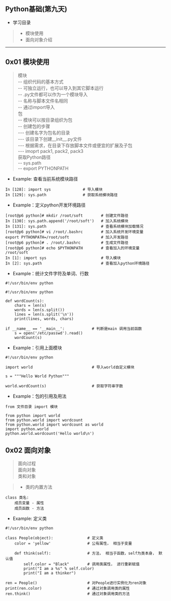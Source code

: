 ## Python基础(第九天)

*  学习目录  
> * 模块使用  
> * 面向对象介绍  

---
## 0x01 模块使用
> 模块  
  -- 组织代码的基本方式  
  -- 可独立运行，也可以导入到其它脚本运行  
  -- .py文件都可以作为一个模块导入  
  -- 名称与脚本文件名相同  
  -- 通过import导入  
> 包  
  -- 模块可以按目录组织为包  
  -- 创建包的步骤   
     --- 创建名字为包名的目录   
     --- 该目录下创建__init__.py文件  
     --- 根据需求，在目录下存放脚本文件或便宜的扩展及子包  
     --- imoprt pack1, pack2, pack3  
> 获取Python路径  
   -- sys.path  
   -- export PYTHONPATH     

* Example: 查看当前系统模块路径
```
In [128]: import sys              # 导入模块
In [129]: sys.path                # 获取系统模块路径
```
* Example：定义python开发环境路径
```
[root@p6 python]# mkdir /root/soft        # 创建文件路径
In [130]: sys.path.append('/root/soft')   # 加入系统模块
In [131]: sys.path                        # 查看系统模块加载情况
[root@p6 python]# vi /root/.bashrc        # 加入系统开发环境变量
export PYTHONPATH=/root/soft              # 加入开发路径
[root@p6 python]# . /root/.bashrc         # 生成文件路径
[root@p6 python]# echo $PYTHONPATH        # 查看加入的环境变量
/root/soft
In [1]: import sys                        # 导入模块
In [2]: sys.path                          # 查看加入python环境路径
```
* Example：统计文件字符及单词、行数
```
#!/usr/bin/env python

#!/usr/bin/env python

def wordCount(s):
    chars = len(s)
    words = len(s.split())
    lines = len(s.split('\n'))
    print(lines, words, chars)

if __name__ == '__main__':            # 判断是main 调用当前函数
    s = open('/etc/passwd').read()
    wordCount(s)
```
* Example：引用上面模块
```
#!/usr/bin/env python

import world                          # 导入world自定义模块

s = """Hello World Python"""

world.wordCount(s)                    # 获取字符串字数
```
* Example：包的引用及用法
```
from 文件目录 import 模块

from python import world
from python.world import wordcount
from python.world import wordcount as world
import python.world
python.world.wordcount('Hello world\n')
```

## 0x02 面向对象
>  面向过程  
>  面向对象  
>  类和对象  

> * 类的内置方法  
```
class 类名:
    成员变量 - 属性
    成员函数 - 方法
```

* Example: 定义类
```
#!/usr/bin/env python

class People(object):               # 定义类
    color = 'yellow'                # 公有属性， 相当于变量

    def think(self):                # 方法， 相当于函数，self为类本身， 默认值
        self.color = "Black"        # 调用类属性， 进行重新赋值
        print("I am a %s" % self.color)
        print("I am a thinker")

ren = People()                      # 对People进行实例化为ren对象
print(ren.color)                    # 通过对象调用类的属性
ren.think()                         # 通过对象调用类的方法
```
